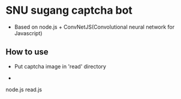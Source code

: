 # SNU sugang captcha bot
* Based on node.js + ConvNetJS(Convolutional neural network for Javascript)

## How to use
* Put captcha image in 'read' directory

* ```
node.js read.js


